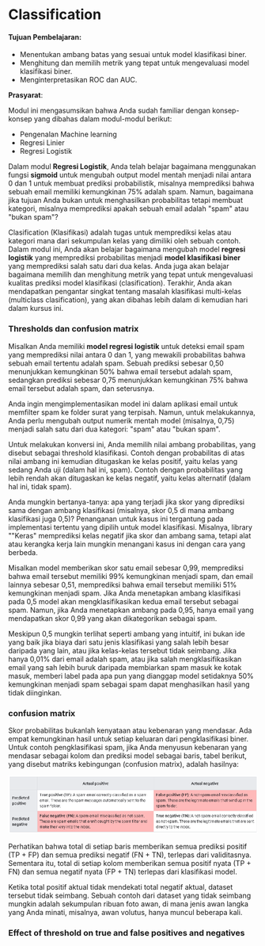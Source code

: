 # Classification

#### Tujuan Pembelajaran: 

- Menentukan ambang batas yang sesuai untuk model klasifikasi biner. 
- Menghitung dan memilih metrik yang tepat untuk mengevaluasi model klasifikasi biner. 
- Menginterpretasikan ROC dan AUC.

**Prasyarat**: 

Modul ini mengasumsikan bahwa Anda sudah familiar dengan konsep-konsep yang dibahas dalam modul-modul berikut:

- Pengenalan Machine learning 
- Regresi Linier 
- Regresi Logistik

Dalam modul **Regresi Logistik**, Anda telah belajar bagaimana menggunakan fungsi **sigmoid** untuk mengubah output model mentah menjadi nilai antara 0 dan 1 untuk membuat prediksi probabilistik, misalnya memprediksi bahwa sebuah email memiliki kemungkinan 75% adalah spam. Namun, bagaimana jika tujuan Anda bukan untuk menghasilkan probabilitas tetapi membuat kategori, misalnya memprediksi apakah sebuah email adalah "spam" atau "bukan spam"?

Clasification (Klasifikasi) adalah tugas untuk memprediksi kelas atau kategori mana dari sekumpulan kelas yang dimiliki oleh sebuah contoh. Dalam modul ini, Anda akan belajar bagaimana mengubah model **regresi logistik** yang memprediksi probabilitas menjadi **model klasifikasi biner** yang memprediksi salah satu dari dua kelas. Anda juga akan belajar bagaimana memilih dan menghitung metrik yang tepat untuk mengevaluasi kualitas prediksi model klasifikasi (clasification). Terakhir, Anda akan mendapatkan pengantar singkat tentang masalah klasifikasi multi-kelas (multiclass clasification), yang akan dibahas lebih dalam di kemudian hari dalam kursus ini.

### Thresholds dan confusion matrix

Misalkan Anda memiliki **model regresi logistik** untuk deteksi email spam yang memprediksi nilai antara 0 dan 1, yang mewakili probabilitas bahwa sebuah email tertentu adalah spam. Sebuah prediksi sebesar 0,50 menunjukkan kemungkinan 50% bahwa email tersebut adalah spam, sedangkan prediksi sebesar 0,75 menunjukkan kemungkinan 75% bahwa email tersebut adalah spam, dan seterusnya.

Anda ingin mengimplementasikan model ini dalam aplikasi email untuk memfilter spam ke folder surat yang terpisah. Namun, untuk melakukannya, Anda perlu mengubah output numerik mentah model (misalnya, 0,75) menjadi salah satu dari dua kategori: "spam" atau "bukan spam".

Untuk melakukan konversi ini, Anda memilih nilai ambang probabilitas, yang disebut sebagai threshold klasifikasi. Contoh dengan probabilitas di atas nilai ambang ini kemudian ditugaskan ke kelas positif, yaitu kelas yang sedang Anda uji (dalam hal ini, spam). Contoh dengan probabilitas yang lebih rendah akan ditugaskan ke kelas negatif, yaitu kelas alternatif (dalam hal ini, tidak spam).

Anda mungkin bertanya-tanya: apa yang terjadi jika skor yang diprediksi sama dengan ambang klasifikasi (misalnya, skor 0,5 di mana ambang klasifikasi juga 0,5)? Penanganan untuk kasus ini tergantung pada implementasi tertentu yang dipilih untuk model klasifikasi. Misalnya, library ""Keras" memprediksi kelas negatif jika skor dan ambang sama, tetapi alat atau kerangka kerja lain mungkin menangani kasus ini dengan cara yang berbeda.

Misalkan model memberikan skor satu email sebesar 0,99, memprediksi bahwa email tersebut memiliki 99% kemungkinan menjadi spam, dan email lainnya sebesar 0,51, memprediksi bahwa email tersebut memiliki 51% kemungkinan menjadi spam. Jika Anda menetapkan ambang klasifikasi pada 0,5 model akan mengklasifikasikan kedua email tersebut sebagai spam. Namun, jika Anda menetapkan ambang pada 0,95, hanya email yang mendapatkan skor 0,99 yang akan dikategorikan sebagai spam.

Meskipun 0,5 mungkin terlihat seperti ambang yang intuitif, ini bukan ide yang baik jika biaya dari satu jenis klasifikasi yang salah lebih besar daripada yang lain, atau jika kelas-kelas tersebut tidak seimbang. Jika hanya 0,01% dari email adalah spam, atau jika salah mengklasifikasikan email yang sah lebih buruk daripada membiarkan spam masuk ke kotak masuk, memberi label pada apa pun yang dianggap model setidaknya 50% kemungkinan menjadi spam sebagai spam dapat menghasilkan hasil yang tidak diinginkan.

### confusion matrix

Skor probabilitas bukanlah kenyataan atau kebenaran yang mendasar. Ada empat kemungkinan hasil untuk setiap keluaran dari pengklasifikasi biner. Untuk contoh pengklasifikasi spam, jika Anda menyusun kebenaran yang mendasar sebagai kolom dan prediksi model sebagai baris, tabel berikut, yang disebut matriks kebingungan (confusion matrix), adalah hasilnya:

![alt text](images/image-42.png)

Perhatikan bahwa total di setiap baris memberikan semua prediksi positif (TP + FP) dan semua prediksi negatif (FN + TN), terlepas dari validitasnya. Sementara itu, total di setiap kolom memberikan semua positif nyata (TP + FN) dan semua negatif nyata (FP + TN) terlepas dari klasifikasi model.

Ketika total positif aktual tidak mendekati total negatif aktual, dataset tersebut tidak seimbang. Sebuah contoh dari dataset yang tidak seimbang mungkin adalah sekumpulan ribuan foto awan, di mana jenis awan langka yang Anda minati, misalnya, awan volutus, hanya muncul beberapa kali.

### Effect of threshold on true and false positives and negatives



